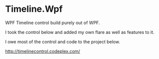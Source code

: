# Timeline.Wpf
WPF Timeline control build purely out of WPF.

I took the control below and added my own flare as well as features to it.

I owe most of the control and code to the project below.

http://timelinecontrol.codeplex.com/